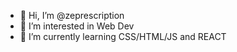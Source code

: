 - 👋 Hi, I’m @zeprescription
- 👀 I’m interested in Web Dev
- 🌱 I’m currently learning CSS/HTML/JS and REACT

<!---
zeprescription/zeprescription is a ✨ special ✨ repository because its `README.md` (this file) appears on your GitHub profile.
You can click the Preview link to take a look at your changes.
--->

